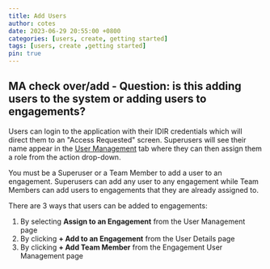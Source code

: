 ```yaml
---
title: Add Users
author: cotes
date: 2023-06-29 20:55:00 +0800
categories: [users, create, getting started]
tags: [users, create ,getting started]
pin: true
---
```


## MA check over/add - Question: is this adding users to the system or adding users to engagements?

Users can login to the application with their IDIR credentials which will direct them to an "Access Requested" screen. Superusers will see their name appear in the [User Management](/met-guide/posts/user-management/) tab where they can then assign them a role from the action drop-down.  

You must be a Superuser or a Team Member to add a user to an engagement. Superusers can add any user to any engagement while Team Members can add users to engagements that they are already assigned to. 

There are 3 ways that users can be added to engagements:

1. By selecting **Assign to an Engagement** from the User Management page
2. By clicking **+ Add to an Engagement** from the User Details page
3. By clicking **+ Add Team Member** from the Engagement User Management page

   
